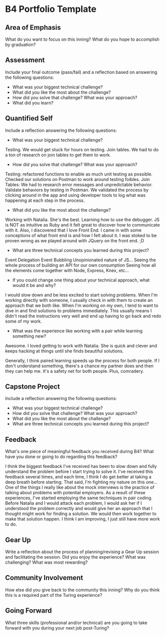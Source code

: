 # B4 Portfolio Template

## Area of Emphasis

What do you want to focus on this inning? What do you hope to accomplish by graduation?

## Assessment

Include your final outcome (pass/fail) and a reflection based on answering the following questions:

* What was your biggest technical challenge?
* What did you like the most about the challenge?
* How did you solve that challenge? What was your approach?
* What did you learn?

## Quantified Self

Include a reflection answering the following questions:

* What was your biggest technical challenge?

Testing. We would get stuck for hours on testing.
Join tables. We had to do a ton of research on join tables to get them to work.

* How did you solve that challenge? What was your approach?

Testing: refactored functions to enable as much unit testing as possible. Checked our solutions on Postman to work around testing foibles.
Join Tables: We had to research error messages and unpredictable behavior. Validate behaviors by testing in Postman. We validated the process by clicking around in the app and using developer tools to log what was happening at each step in the process.

* What did you like the most about the challenge?

Working with Natalia. She's the best.
Learning how to use the debugger. JS is NOT as intuitive as Ruby and it felt great to discover how to communicate with it.
Also, I discovered that I love Front End. I came in with some conceptions of what front end is and how I felt about it. I was stoked to be proven wrong as we played around with JQuery on the front end. ;D

* What are three technical concepts you learned during this project?

Event Delegation
Event Bubbling
Unopinionated nature of JS...
Seeing the whole process of building an API for our own consumption
Seeing how all the elements come together with Node, Express, Knex, etc...

* If you could change one thing about your technical approach, what would it be and why?

I would slow down and be less excited to start solving problems. When I'm working directly with someone, I usually check in with them to create an approach that we both like. When I'm working on my own, I tend to want to dive in and find solutions to problems immediately. This usually means I didn't read the instructions very well and end up having to go back and redo some of my work.

* What was the experience like working with a pair while learning something new?

Awesome. I loved getting to work with Natalia. She is quick and clever and keeps hacking at things until she finds beautiful solutions.

Generally, I think paired learning speeds up the process for both people. If I don't understand something, there's a chance my partner does and then they can help me. It's a safety net for both people. Plus, comradery. 


## Capstone Project

Include a reflection answering the following questions:

* What was your biggest technical challenge?
* How did you solve that challenge? What was your approach?
* What did you like the most about the challenge?
* What are three technical concepts you learned during this project?

## Feedback

What's one piece of meaningful feedback you received during B4? What have you done or going to do regarding this feedback?

I think the biggest feedback I've received has been to slow down and fully understand the problem before I start trying to solve it. I've received this feedback several times, and each time, I think I do get better at taking a deep breath before starting. That said, I'm fighting my nature on this one... One of the things I really like about the mock interviews is the practice of talking about problems with potential employers. As a result of these experiences, I've started employing the same techniques in pair coding. Before Natalia and I would attack each problem, I would ask her if I understood the problem correctly and would give her an approach that I thought might work for finding a solution. We would then work together to make that solution happen. I think I am improving, I just still have more work to do.

## Gear Up

Write a reflection about the process of planning/revising a Gear Up session and facilitating the session. Did you enjoy the experience? What was challenging? What was most rewarding?

## Community Involvement

How else did you give back to the community this inning? Why do you think this is a required part of the Turing experience?

## Going Forward

What three skills (professional and/or technical) are you going to take forward with you during your next job post-Turing?
